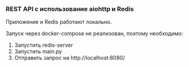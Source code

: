### REST API с использование aiohttp и Redis
Приложение и Redis работают локально. 

Запуск через docker-compose не реализован, поэтому необходимо:
1. Запустить redis-server
2. Запустить main.py
3. Отправить запрос на http://localhost:8080/
